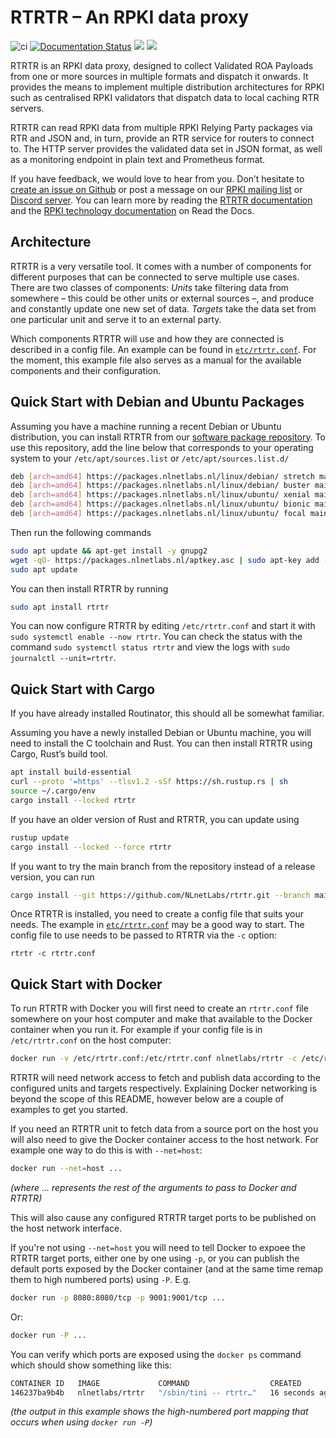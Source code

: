 # RTRTR – An RPKI data proxy

![ci](https://github.com/NLnetLabs/rtrtr/workflows/ci/badge.svg)
[![Documentation Status](https://readthedocs.org/projects/rtrtr/badge/?version=stable)](https://rtrtr.docs.nlnetlabs.nl/en/stable/?badge=stable)
[![](https://img.shields.io/crates/v/rtrtr.svg?color=brightgreen)](https://crates.io/crates/rtrtr)
[![](https://img.shields.io/discord/818584154278199396?label=rpki%20on%20discord&logo=discord)](https://discord.gg/8dvKB5Ykhy)

RTRTR is an RPKI data proxy, designed to collect Validated ROA Payloads
from one or more sources in multiple formats and dispatch it onwards. It 
provides the means to implement multiple distribution architectures for
RPKI such as centralised RPKI validators that dispatch data to local caching
RTR servers.

RTRTR can read RPKI data from multiple RPKI Relying Party packages via RTR
and JSON and, in turn, provide an RTR service for routers to connect to. 
The HTTP server provides the validated data set in JSON format, as well as
a monitoring endpoint in plain text and Prometheus format.

If you have feedback, we would love to hear from you. Don’t hesitate to [create
an issue on Github](https://github.com/NLnetLabs/rtrtr/issues/new) or post
a message on our [RPKI mailing
list](https://lists.nlnetlabs.nl/mailman/listinfo/rpki) or [Discord
server](https://discord.gg/8dvKB5Ykhy). You can learn more by reading the 
[RTRTR documentation](https://rtrtr.docs.nlnetlabs.nl/) and the
[RPKI technology documentation](https://rpki.readthedocs.io/) on Read the Docs.

## Architecture

RTRTR is a very versatile tool. It comes with a number of components for
different purposes that can be connected to serve multiple use cases.
There are two classes of components: _Units_ take filtering data from
somewhere – this could be other units or external sources –, and produce and
constantly update one new set of data. _Targets_ take the data set from
one particular unit and serve it to an external party.

Which components RTRTR will use and how they are connected is described in
a config file. An example can be found in [`etc/rtrtr.conf`]. For the
moment, this example file also serves as a manual for the available
components and their configuration.

## Quick Start with Debian and Ubuntu Packages

Assuming you have a machine running a recent Debian or Ubuntu distribution, you
can install RTRTR from our [software package
repository](https://packages.nlnetlabs.nl). To use this repository, add the line
below that corresponds to your operating system to your `/etc/apt/sources.list`
or `/etc/apt/sources.list.d/`

```bash
deb [arch=amd64] https://packages.nlnetlabs.nl/linux/debian/ stretch main
deb [arch=amd64] https://packages.nlnetlabs.nl/linux/debian/ buster main
deb [arch=amd64] https://packages.nlnetlabs.nl/linux/ubuntu/ xenial main
deb [arch=amd64] https://packages.nlnetlabs.nl/linux/ubuntu/ bionic main
deb [arch=amd64] https://packages.nlnetlabs.nl/linux/ubuntu/ focal main
```
Then run the following commands

```bash
sudo apt update && apt-get install -y gnupg2
wget -qO- https://packages.nlnetlabs.nl/aptkey.asc | sudo apt-key add -
sudo apt update
```

You can then install RTRTR by running

```bash
sudo apt install rtrtr
```

You can now configure RTRTR by editing `/etc/rtrtr.conf` and start it with
`sudo systemctl enable --now rtrtr`. You can check the status with the 
command `sudo systemctl status rtrtr` and view the logs with 
`sudo journalctl --unit=rtrtr`.

## Quick Start with Cargo

If you have already installed Routinator, this should all be somewhat
familiar.

Assuming you have a newly installed Debian or Ubuntu machine, you will need
to install the C toolchain and Rust. You can then install RTRTR using
Cargo, Rust’s build tool.

```bash
apt install build-essential
curl --proto '=https' --tlsv1.2 -sSf https://sh.rustup.rs | sh
source ~/.cargo/env
cargo install --locked rtrtr
```
If you have an older version of Rust and RTRTR, you can update using

```bash
rustup update
cargo install --locked --force rtrtr
```
If you want to try the main branch from the repository instead of a
release version, you can run

```bash
cargo install --git https://github.com/NLnetLabs/rtrtr.git --branch main
```

Once RTRTR is installed, you need to create a config file that suits your
needs. The example in [`etc/rtrtr.conf`] may be a good way to start. The
config file to use needs to be passed to RTRTR via the `-c` option:

```
rtrtr -c rtrtr.conf
```

[`etc/rtrtr.conf`]: https://github.com/NLnetLabs/rtrtr/blob/main/etc/rtrtr.conf

## Quick Start with Docker

To run RTRTR with Docker you will first need to create an `rtrtr.conf` file
somewhere on your host computer and make that available to the Docker container
when you run it. For example if your config file is in `/etc/rtrtr.conf` on the
host computer:

```bash
docker run -v /etc/rtrtr.conf:/etc/rtrtr.conf nlnetlabs/rtrtr -c /etc/rtrtr.conf
```

RTRTR will need network access to fetch and publish data according to the
configured units and targets respectively. Explaining Docker networking is beyond
the scope of this README, however below are a couple of examples to get you
started.

If you need an RTRTR unit to fetch data from a source port on the host you will
also need to give the Docker container access to the host network. For example
one way to do this is with `--net=host`:

```bash
docker run --net=host ...
```
_(where ... represents the rest of the arguments to pass to Docker and RTRTR)_

This will also cause any configured RTRTR target ports to be published on the
host network interface.

If you're not using `--net=host` you will need to tell Docker to expoee the
RTRTR target ports, either one by one using `-p`, or you can publish the default
ports exposed by the Docker container (and at the same time remap them to high
numbered ports) using `-P`. E.g.

```bash
docker run -p 8080:8080/tcp -p 9001:9001/tcp ...
```

Or:

```bash
docker run -P ...
```

You can verify which ports are exposed using the `docker ps` command which should
show something like this:
```bash
CONTAINER ID   IMAGE             COMMAND                  CREATED          STATUS          PORTS                                              NAMES
146237ba9b4b   nlnetlabs/rtrtr   "/sbin/tini -- rtrtr…"   16 seconds ago   Up 14 seconds   0.0.0.0:49154->8080/tcp, 0.0.0.0:49153->9001/tcp   zealous_tesla
```
_(the output in this example shows the high-numbered port mapping that occurs when using `docker run -P`)_
